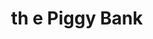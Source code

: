 ---
title: th e Piggy Bank
slug: th-e-piggy-bank
updated-on: '2024-05-30T13:44:31.749Z'
created-on: '2024-05-30T13:41:46.671Z'
published-on: '2024-05-30T13:54:32.469Z'
f_city-state-2:
- cms/city/carthage-ms.md
- cms/city/philadelphia-ms.md
- cms/city/cleveland-ms.md
- cms/city/kosciusko-ms.md
f_locations:
- cms/payday-loan/th-e-piggy-bank-27622.md
- cms/payday-loan/th-e-piggy-bank-27623.md
- cms/payday-loan/th-e-piggy-bank-27624.md
- cms/payday-loan/th-e-piggy-bank-27625.md
- cms/payday-loan/th-e-piggy-bank-27626.md
f_states:
- cms/state/mississippi.md
layout: '[company].html'
tags: company
---